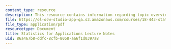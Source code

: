```yaml
---
content_type: resource
description: This resource contains information regarding topic overview.
file: https://ol-ocw-studio-app-qa.s3.amazonaws.com/courses/18-443-statistics-for-applications-spring-2015/86a467b8ddfc8cfb8058aa6f1d0397a8_MIT18_443S15_LEC_Overview.pdf
file_type: application/pdf
resourcetype: Document
title: Statistics for Applications Lecture Notes
uid: 86a467b8-ddfc-8cfb-8058-aa6f1d0397a8
---
```

